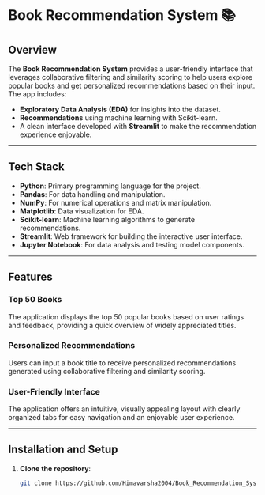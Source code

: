 # Book Recommendation System 📚

## Overview
The **Book Recommendation System** provides a user-friendly interface that leverages collaborative filtering and similarity scoring to help users explore popular books and get personalized recommendations based on their input. The app includes:

- **Exploratory Data Analysis (EDA)** for insights into the dataset.
- **Recommendations** using machine learning with Scikit-learn.
- A clean interface developed with **Streamlit** to make the recommendation experience enjoyable.

---

## Tech Stack

- **Python**: Primary programming language for the project.
- **Pandas**: For data handling and manipulation.
- **NumPy**: For numerical operations and matrix manipulation.
- **Matplotlib**: Data visualization for EDA.
- **Scikit-learn**: Machine learning algorithms to generate recommendations.
- **Streamlit**: Web framework for building the interactive user interface.
- **Jupyter Notebook**: For data analysis and testing model components.

---

## Features

### Top 50 Books
The application displays the top 50 popular books based on user ratings and feedback, providing a quick overview of widely appreciated titles.

### Personalized Recommendations
Users can input a book title to receive personalized recommendations generated using collaborative filtering and similarity scoring.

### User-Friendly Interface
The application offers an intuitive, visually appealing layout with clearly organized tabs for easy navigation and an enjoyable user experience.

---

## Installation and Setup

1. **Clone the repository**:
   ```bash
   git clone https://github.com/Himavarsha2004/Book_Recommendation_System.git
